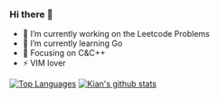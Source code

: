 ### Hi there 👋

* 🔭  I’m currently working on the Leetcode Problems
* 🌱  I’m currently learning Go
* 🤔  Focusing on C&C++
* ⚡  VIM lover

[![Top Languages](https://github-readme-stats.vercel.app/api/top-langs/?username=KianKw&hide=csharp,ShaderLab&layout=compact&count_private=true)](https://github.com/KianKw)
[![Kian's github stats](https://github-readme-stats.vercel.app/api?username=KianKw&hide=issues&show_icons=true&text_color=718096&bg_color=ffffff&count_private=true&line_height=33)](https://github.com/KianKw)

<!--
**KianKw/KianKw** is a ✨ _special_ ✨ repository because its `README.md` (this file) appears on your GitHub profile.

Here are some ideas to get you started:

- 🔭 I’m currently working on ...

- 🌱 I’m currently learning ...

- 👯 I’m looking to collaborate on ...

- 🤔 I’m looking for help with ...

- 💬 Ask me about ...

- 📫 How to reach me: ...

- 😄 Pronouns: ...

- ⚡ Fun fact: ...

  -->
